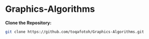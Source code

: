 # Graphics-Algorithms

 **Clone the Repository:**
   ```bash
   git clone https://github.com/toqafotoh/Graphics-Algorithms.git
